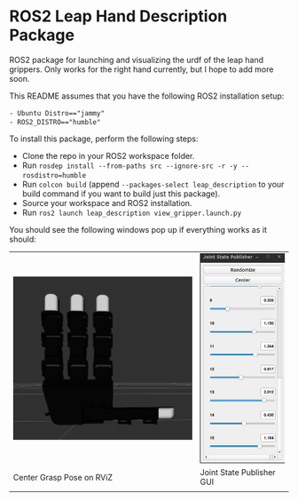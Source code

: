 # ROS2 Leap Hand Description Package
 
ROS2 package for launching and visualizing the urdf of the leap hand grippers. Only works for the right hand currently, but I hope to add more soon. 
 
This README assumes that you have the following ROS2 installation setup:

    - Ubuntu Distro=="jammy"
    - ROS2_DISTRO=="humble"

To install this package, perform the following steps:
- Clone the repo in your ROS2 workspace folder.
- Run `rosdep install --from-paths src --ignore-src -r -y --rosdistro=humble`
- Run `colcon build` (append `--packages-select leap_description` to your build command if you want to build just this package).
- Source your workspace and ROS2 installation.
- Run `ros2 launch leap_description view_gripper.launch.py`

You should see the following windows pop up if everything works as it should:

|          |         |
| -------- | ------- |
|![Center Grasp Pose](docs/center_grasp_pose.png) | ![Joint State Publisher](docs/joint_state_publisher_leap_hand.png)|
| Center Grasp Pose on RViZ   | Joint State Publisher GUI |
|          |         |
